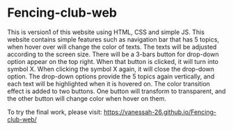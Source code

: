 # Fencing-club-web
This is version1 of this website using HTML, CSS and simple JS. This website contains simple features such as navigation bar that has 5 topics, when hover over will change the color of texts. The texts will be adjusted according to the screen size. There will be a 3-bars button for drop-down option appear on the top right. When that button is clicked, it will turn into symbol X. When clicking the symbol X again, it will close the drop-down option. The drop-down options provide the 5 topics again vertically, and each text will be highlighted when it is hovered on. The color transition effect is added to two buttons. One button will transform to transparent, and the other button will change color when hover on them.  

To try the final work, please visit: https://vanessah-26.github.io/Fencing-club-web/
